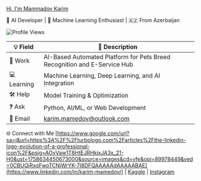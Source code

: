 
[Hi, I'm Mammadov Karim](https://github.com/karim-mammadov)


🚀 AI Developer | 🧠 Machine Learning Enthusiast | 🇦🇿 From Azerbaijan

![Profile Views](https://camo.githubusercontent.com/45e7b3869867b3e069657b06783723346cbb8e2cf700d73ec8e164ed7f7a034f/68747470733a2f2f6b6f6d617265762e636f6d2f67687076632f3f757365726e616d653d4661697a7962726f266c6162656c3d50726f66696c65253230566965777326636f6c6f723d306537356236267374796c653d666c6174)

💡 Field | 💬 Description
--- | ---
🔧 Work | AI-Based Automated Platform for Pets Breed Recognition and E-Service Hub
💻 Learning | Machine Learning, Deep Learning, and AI Integration
🛠 Help | Model Training & Optimization
❓ Ask | Python, AI/ML, or Web Development
📧 Email | [karim.mamedov@outlook.com](mailto:karim.mamedov@outlook.com)


🌐 Connect with Me
[https://www.google.com/url?sa=i&url=https%3A%2F%2Fturbologo.com%2Farticles%2Fthe-linkedin-logo-evolution-of-a-professional-icon%2F&psig=AOvVaw1T8HtEJRHkjxJA3x_21-H0&ust=1758634450673000&source=images&cd=vfe&opi=89978449&ved=0CBUQjRxqFwoTCNiWrYK-7I8DFQAAAAAdAAAAABAE](https://www.linkedin.com/in/karim-mamedov/) | [Kaggle](https://www.kaggle.com/karimmammadov1) | [Instagram](https://www.instagram.com/mamedoov.k/)
